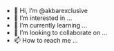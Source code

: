 - 👋 Hi, I’m @akbarexclusive
- 👀 I’m interested in ...
- 🌱 I’m currently learning ...
- 💞️ I’m looking to collaborate on ...
- 📫 How to reach me ...

<!---
akbarexclusive/akbarexclusive is a ✨ special ✨ repository because its `README.md` (this file) appears on your GitHub profile.
You can click the Preview link to take a look at your changes.
--->
